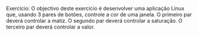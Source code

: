 Exercício:
O objectivo deste exercício é desenvolver uma aplicação Linux que, usando 3 pares de botões, controle a cor de uma janela.
O primeiro par deverá controlar a matiz.
O segundo par deverá controlar a saturação.
O terceiro par deverá controlar a valor.
